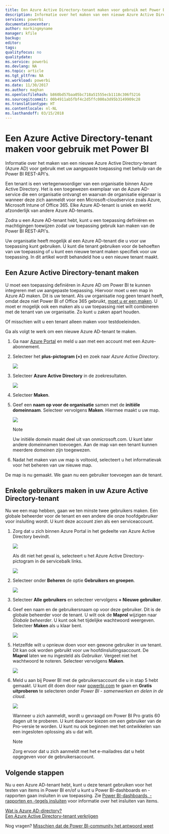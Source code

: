 ```yaml
---
title: Een Azure Active Directory-tenant maken voor gebruik met Power BI
description: Informatie over het maken van een nieuwe Azure Active Directory-tenant (Azure AD) voor gebruik met uw aangepaste toepassing met behulp van de Power BI REST-API's.
services: powerbi
documentationcenter: 
author: markingmyname
manager: kfile
backup: 
editor: 
tags: 
qualityfocus: no
qualitydate: 
ms.service: powerbi
ms.devlang: NA
ms.topic: article
ms.tgt_pltfrm: NA
ms.workload: powerbi
ms.date: 11/30/2017
ms.author: maghan
ms.openlocfilehash: b860bd57baa05bc718a51555ecb1118c306f5216
ms.sourcegitcommit: 00b4911ab5fbf4c2d5ffc000a3d95b3149909c28
ms.translationtype: HT
ms.contentlocale: nl-NL
ms.lasthandoff: 03/15/2018
---
```

# <a name="create-an-azure-active-directory-tenant-to-use-with-power-bi"></a>Een Azure Active Directory-tenant maken voor gebruik met Power BI
Informatie over het maken van een nieuwe Azure Active Directory-tenant (Azure AD) voor gebruik met uw aangepaste toepassing met behulp van de Power BI REST-API's.

Een tenant is een vertegenwoordiger van een organisatie binnen Azure Active Directory. Het is een toegewezen exemplaar van de Azure AD-service die een organisatie ontvangt en waarvan de organisatie eigenaar is wanneer deze zich aanmeldt voor een Microsoft-cloudservice zoals Azure, Microsoft Intune of Office 365. Elke Azure AD-tenant is uniek en werkt afzonderlijk van andere Azure AD-tenants.

Zodra u een Azure AD-tenant hebt, kunt u een toepassing definiëren en machtigingen toewijzen zodat uw toepassing gebruik kan maken van de Power BI REST-API's.

Uw organisatie heeft mogelijk al een Azure AD-tenant die u voor uw toepassing kunt gebruiken. U kunt die tenant gebruiken voor de behoeften van uw toepassing of u kunt een nieuwe tenant maken specifiek voor uw toepassing. In dit artikel wordt behandeld hoe u een nieuwe tenant maakt.

## <a name="create-an-azure-active-directory-tenant"></a>Een Azure Active Directory-tenant maken
U moet een toepassing definiëren in Azure AD om Power BI te kunnen integreren met uw aangepaste toepassing. Hiervoor moet u een map in Azure AD maken. Dit is uw tenant. Als uw organisatie nog geen tenant heeft, omdat deze niet Power BI of Office 365 gebruikt, [moet u er een maken](https://docs.microsoft.com/azure/active-directory/develop/active-directory-howto-tenant). U moet er mogelijk ook een maken als u uw toepassing niet wilt combineren met de tenant van uw organisatie. Zo kunt u zaken apart houden.

Of misschien wilt u een tenant alleen maken voor testdoeleinden.

Ga als volgt te werk om een nieuwe Azure AD-tenant te maken.

1. Ga naar [Azure Portal](https://portal.azure.com) en meld u aan met een account met een Azure-abonnement.
2. Selecteer het **plus-pictogram (+)** en zoek naar *Azure Active Directory*.
   
    ![](media/create-an-azure-active-directory-tenant/new-directory.png)
3. Selecteer **Azure Active Directory** in de zoekresultaten.
   
    ![](media/create-an-azure-active-directory-tenant/new-directory2.png)
4. Selecteer **Maken**.
5. Geef een **naam op voor de organisatie** samen met de **initiële domeinnaam**. Selecteer vervolgens **Maken**. Hiermee maakt u uw map.
   
    ![](media/create-an-azure-active-directory-tenant/organization-and-domain.png)
   
   > [!NOTE]
   > Uw initiële domein maakt deel uit van onmicrosoft.com. U kunt later andere domeinnamen toevoegen. Aan de map van een tenant kunnen meerdere domeinen zijn toegewezen.
   > 
   > 
6. Nadat het maken van uw map is voltooid, selecteert u het informatievak voor het beheren van uw nieuwe map.

De map is nu gemaakt. We gaan nu een gebruiker toevoegen aan de tenant.

## <a name="create-some-users-in-your-azure-active-directory-tenant"></a>Enkele gebruikers maken in uw Azure Active Directory-tenant
Nu we een map hebben, gaan we ten minste twee gebruikers maken. Eén globale beheerder voor de tenant en een andere die onze hoofdgebruiker voor insluiting wordt. U kunt deze account zien als een serviceaccount.

1. Zorg dat u zich binnen Azure Portal in het gedeelte van Azure Active Directory bevindt.
   
    ![](media/create-an-azure-active-directory-tenant/aad-flyout.png)
   
    Als dit niet het geval is, selecteert u het Azure Active Directory-pictogram in de servicebalk links.
   
    ![](media/create-an-azure-active-directory-tenant/aad-service.png)
2. Selecteer onder **Beheren** de optie **Gebruikers en groepen**.
   
    ![](media/create-an-azure-active-directory-tenant/users-and-groups.png)
3. Selecteer **Alle gebruikers** en selecteer vervolgens **+ Nieuwe gebruiker**.
4. Geef een naam en de gebruikersnaam op voor deze gebruiker. Dit is de globale beheerder voor de tenant. U wilt ook de **Maprol** wijzigen naar *Globale beheerder*. U kunt ook het tijdelijke wachtwoord weergeven. Selecteer **Maken** als u klaar bent.
   
    ![](media/create-an-azure-active-directory-tenant/global-admin.png)
5. Hetzelfde wilt u opnieuw doen voor een gewone gebruiker in uw tenant. Dit kan ook worden gebruikt voor uw hoofdinsluitingsaccount. De **Maprol** laten we nu ingesteld als *Gebruiker*. Vergeet niet het wachtwoord te noteren. Selecteer vervolgens **Maken**.
   
    ![](media/create-an-azure-active-directory-tenant/pbiembed-user.png)
6. Meld u aan bij Power BI met de gebruikersaccount die u in stap 5 hebt gemaakt. U kunt dit doen door naar [powerbi.com](https://powerbi.microsoft.com/get-started/) te gaan en **Gratis uitproberen** te selecteren onder *Power BI - samenwerken en delen in de cloud*.
   
    ![](media/create-an-azure-active-directory-tenant/try-powerbi-free.png)
   
    Wanneer u zich aanmeldt, wordt u gevraagd om Power BI Pro gratis 60 dagen uit te proberen. U kunt daarvoor kiezen om een gebruiker van de Pro-versie te worden. U kunt nu ook beginnen met het ontwikkelen van een ingesloten oplossing als u dat wilt.
   
   > [!NOTE]
   > Zorg ervoor dat u zich aanmeldt met het e-mailadres dat u hebt opgegeven voor de gebruikersaccount.
   > 
   > 

## <a name="next-steps"></a>Volgende stappen
Nu u een Azure AD-tenant hebt, kunt u deze tenant gebruiken voor het testen van items in Power BI en/of u kunt u Power BI-dashboards en -rapporten gaan insluiten in uw toepassing. Zie [Power BI-dashboards, -rapporten en -tegels insluiten](embedding-content.md) voor informatie over het insluiten van items.

[Wat is Azure AD-directory?](https://docs.microsoft.com/azure/active-directory/active-directory-whatis)  
[Een Azure Active Directory-tenant verkrijgen](https://docs.microsoft.com/azure/active-directory/develop/active-directory-howto-tenant)  

Nog vragen? [Misschien dat de Power BI-community het antwoord weet](http://community.powerbi.com/)

